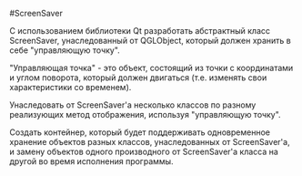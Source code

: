#ScreenSaver

С использованием библиотеки Qt разработать абстрактный класс ScreenSaver, унаследованный от QGLObject, который должен хранить в себе "управляющую точку".

"Управляющая точка" - это объект, состоящий из точки с координатами и углом поворота, который должен двигаться (т.е. изменять свои характеристики со временем).

Унаследовать от ScreenSaver'а несколько классов по разному реализующих метод отображения, используя "управляющую точку".

Создать контейнер, который будет поддерживать одновременное хранение объектов разных классов, унаследованных от ScreenSaver'а, и замену объектов одного 
производного от ScreenSaver'а класса на другой во время исполнения программы. 
